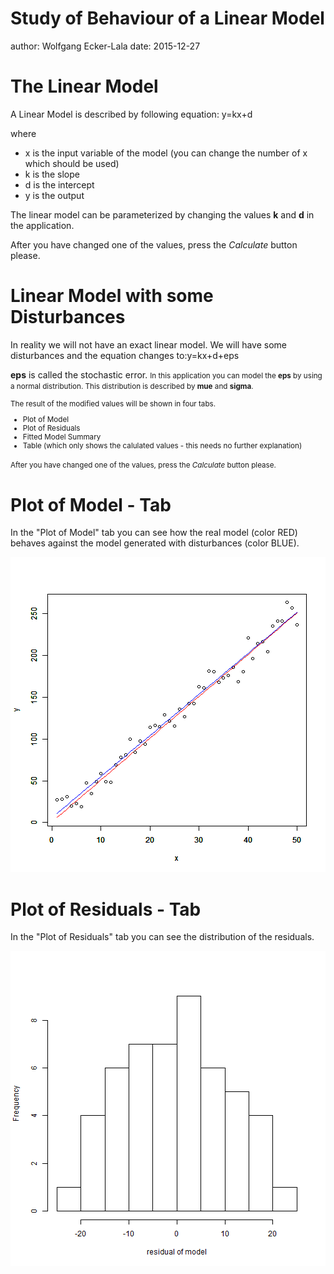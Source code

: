 Study of Behaviour of a Linear Model
========================================================
author: Wolfgang Ecker-Lala
date: 2015-12-27

The Linear Model
========================================================

A Linear Model is described by following equation:
y=kx+d


where
- x is the input variable of the model (you can change the number of x which should be used)
- k is the slope
- d is the intercept
- y is the output

The linear model can be parameterized by changing the values **k** and **d** in the application.

After you have changed one of the values, press the *Calculate* button please.

Linear Model with some Disturbances
========================================================
In reality we will not have an exact linear model. We will have some disturbances and the equation changes to:y=kx+d+eps

**eps** is called the stochastic error.
<small>
In this application you can model the **eps** by using a normal distribution.
This distribution is described by **mue** and **sigma**.

The result of the modified values will be shown in four tabs.
- Plot of Model
- Plot of Residuals
- Fitted Model Summary
- Table (which only shows the calulated values - this needs no further explanation)

After you have changed one of the values, press the *Calculate* button please.
</small>

Plot of Model - Tab
========================================================
In the "Plot of Model" tab you can see how the real model (color RED) behaves against the model generated with disturbances (color BLUE).

![plot of chunk unnamed-chunk-1](ProjectPresentation-figure/unnamed-chunk-1-1.png) 

Plot of Residuals - Tab
========================================================
In the "Plot of Residuals" tab you can see the distribution of the residuals.

![plot of chunk unnamed-chunk-2](ProjectPresentation-figure/unnamed-chunk-2-1.png) 


